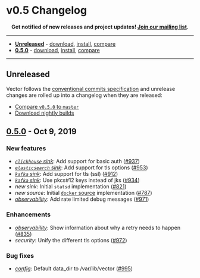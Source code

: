 # v0.5 Changelog

<p align="center">
  <strong>
    Get notified of new releases and project updates! <a href="https://vector.dev/mailing_list/">Join our mailing list<a/>.
  </strong>
</p>

---

* [**Unreleased**](#unreleased) - [download][urls.vector_nightly_builds], [install][docs.installation.manual], [compare][urls.compare_v0.5.0...master]
* [**0.5.0**](#050---oct-9-2019) - [download][urls.v0.5.0], [install][docs.installation], [compare][urls.compare_v0.4.0...v0.5.0]

---

## Unreleased

Vector follows the [conventional commits specification][urls.conventional_commits] and unrelease changes are rolled up into a changelog when they are released:

* [Compare `v0.5.0` to `master`][urls.compare_v0.5.0...master]
* [Download nightly builds][urls.vector_nightly_builds]

## [0.5.0][urls.v0.5.0] - Oct 9, 2019

### New features

* *[`clickhouse` sink][docs.sinks.clickhouse]*: Add support for basic auth ([#937][urls.pr_937])
* *[`elasticsearch` sink][docs.sinks.elasticsearch]*: Add support for tls options ([#953][urls.pr_953])
* *[`kafka` sink][docs.sinks.kafka]*: Add support for tls (ssl) ([#912][urls.pr_912])
* *[`kafka` sink][docs.sinks.kafka]*: Use pkcs#12 keys instead of jks ([#934][urls.pr_934])
* *new sink*: Initial `statsd` implementation ([#821][urls.pr_821])
* *new source*: Initial [`docker` source][docs.sources.docker] implementation ([#787][urls.pr_787])
* *[observability][docs.monitoring]*: Add rate limited debug messages ([#971][urls.pr_971])

### Enhancements

* *[observability][docs.monitoring]*: Show information about why a retry needs to happen ([#835][urls.pr_835])
* *security*: Unify the different tls options ([#972][urls.pr_972])

### Bug fixes

* *[config][docs.configuration]*: Default data_dir to /var/lib/vector ([#995][urls.pr_995])


[docs.configuration]: https://docs.vector.dev/setup/configuration
[docs.installation.manual]: https://docs.vector.dev/setup/installation/manual
[docs.installation]: https://docs.vector.dev/setup/installation
[docs.monitoring]: https://docs.vector.dev/administration/monitoring
[docs.sinks.clickhouse]: https://docs.vector.dev/components/sinks/clickhouse
[docs.sinks.elasticsearch]: https://docs.vector.dev/components/sinks/elasticsearch
[docs.sinks.kafka]: https://docs.vector.dev/components/sinks/kafka
[docs.sources.docker]: https://docs.vector.dev/components/sources/docker
[urls.compare_v0.4.0...v0.5.0]: https://github.com/timberio/vector/compare/v0.4.0...v0.5.0
[urls.compare_v0.5.0...master]: https://github.com/timberio/vector/compare/v0.5.0...master
[urls.conventional_commits]: https://www.conventionalcommits.org
[urls.pr_787]: https://github.com/timberio/vector/pull/787
[urls.pr_821]: https://github.com/timberio/vector/pull/821
[urls.pr_835]: https://github.com/timberio/vector/pull/835
[urls.pr_912]: https://github.com/timberio/vector/pull/912
[urls.pr_934]: https://github.com/timberio/vector/pull/934
[urls.pr_937]: https://github.com/timberio/vector/pull/937
[urls.pr_953]: https://github.com/timberio/vector/pull/953
[urls.pr_971]: https://github.com/timberio/vector/pull/971
[urls.pr_972]: https://github.com/timberio/vector/pull/972
[urls.pr_995]: https://github.com/timberio/vector/pull/995
[urls.v0.5.0]: https://github.com/timberio/vector/releases/tag/v0.5.0
[urls.vector_nightly_builds]: http://packages.timber.io/vector/nightly/latest/
